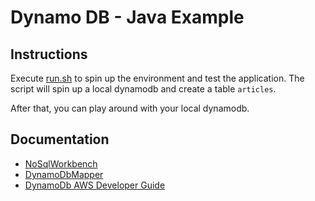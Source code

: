 # Dynamo DB - Java Example

## Instructions

Execute [run.sh](run.sh) to spin up the environment and test the application. The script will spin up a local dynamodb and create a table `articles`.

After that, you can play around with your local dynamodb.

## Documentation

- [NoSqlWorkbench](https://docs.aws.amazon.com/amazondynamodb/latest/developerguide/workbench.html)
- [DynamoDbMapper](https://docs.amazonaws.cn/en_us/amazondynamodb/latest/developerguide/DynamoDBMapper.html)
- [DynamoDb AWS Developer Guide](https://docs.amazonaws.cn/en_us/amazondynamodb/latest/developerguide/Introduction.html)
